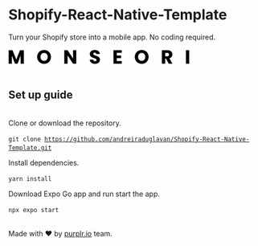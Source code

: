# Shopify-React-Native-Template

Turn your Shopify store into a mobile app. No coding required. 
<br />
<br />
<img src='./assets/logo.png' width='360' />
<br />
<br />

## Set up guide

<br />
Clone or download the repository.

<code>git clone https://github.com/andreiraduglavan/Shopify-React-Native-Template.git</code>

Install dependencies.

<code>yarn install</code>

Download Expo Go app and run start the app.

<code>npx expo start</code>

<br />
Made with ❤️ by <a href="https://purplr.io">purplr.io</a> team.

